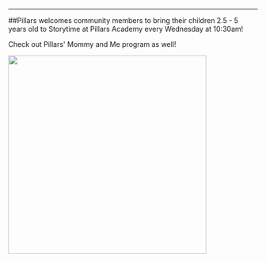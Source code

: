 
---
##Pillars welcomes community members to bring their children 2.5 - 5 years old to Storytime at Pillars Academy every Wednesday at 10:30am!

Check out Pillars' Mommy and Me program as well!

<img src="https://cloud.githubusercontent.com/assets/11180395/10471975/ef4de85c-71cf-11e5-9600-34afce4a6804.jpg" width="400" />



